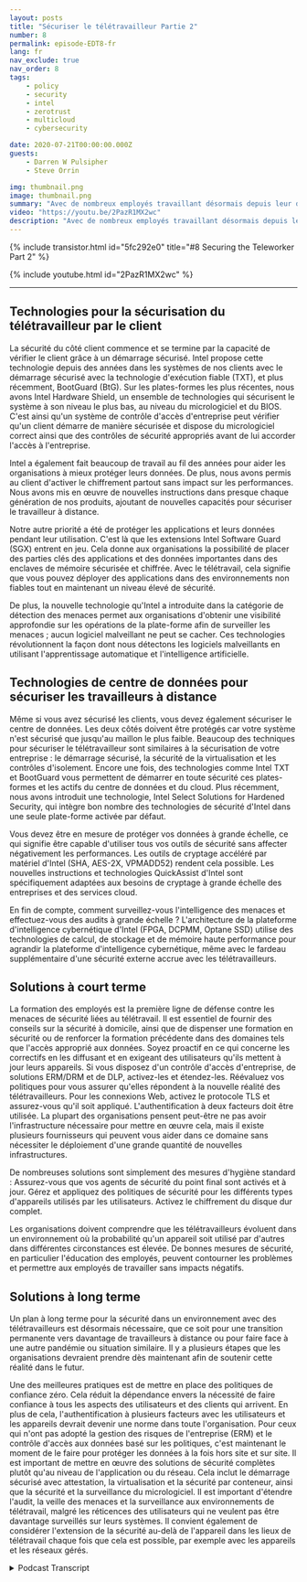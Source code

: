 ```yaml
---
layout: posts
title: "Sécuriser le télétravailleur Partie 2"
number: 8
permalink: episode-EDT8-fr
lang: fr
nav_exclude: true
nav_order: 8
tags:
    - policy
    - security
    - intel
    - zerotrust
    - multicloud
    - cybersecurity

date: 2020-07-21T00:00:00.000Z
guests:
    - Darren W Pulsipher
    - Steve Orrin

img: thumbnail.png
image: thumbnail.png
summary: "Avec de nombreux employés travaillant désormais depuis leur domicile, comment vous assurez-vous qu'ils travaillent de manière sécurisée tout en leur offrant la flexibilité dont ils ont besoin pour accomplir leur travail ? Dans cet épisode, Darren et l'invité spécial Steve Orrin, CTO d'Intel Federal, discutent de la manière de tirer parti de la technologie Intel pour aider efficacement à sécuriser le télétravailleur."
video: "https://youtu.be/2PazR1MX2wc"
description: "Avec de nombreux employés travaillant désormais depuis leur domicile, comment vous assurez-vous qu'ils travaillent de manière sécurisée tout en leur offrant la flexibilité dont ils ont besoin pour accomplir leur travail ? Dans cet épisode, Darren et l'invité spécial Steve Orrin, CTO d'Intel Federal, discutent de la manière de tirer parti de la technologie Intel pour aider efficacement à sécuriser le télétravailleur."
---
```


<div>
{% include transistor.html id="5fc292e0" title="#8 Securing the Teleworker Part 2" %}

{% include youtube.html id="2PazR1MX2wc" %}
</div>

---

## Technologies pour la sécurisation du télétravailleur par le client

La sécurité du côté client commence et se termine par la capacité de vérifier le client grâce à un démarrage sécurisé. Intel propose cette technologie depuis des années dans les systèmes de nos clients avec le démarrage sécurisé avec la technologie d'exécution fiable (TXT), et plus récemment, BootGuard (BtG). Sur les plates-formes les plus récentes, nous avons Intel Hardware Shield, un ensemble de technologies qui sécurisent le système à son niveau le plus bas, au niveau du micrologiciel et du BIOS. C'est ainsi qu'un système de contrôle d'accès d'entreprise peut vérifier qu'un client démarre de manière sécurisée et dispose du micrologiciel correct ainsi que des contrôles de sécurité appropriés avant de lui accorder l'accès à l'entreprise.

Intel a également fait beaucoup de travail au fil des années pour aider les organisations à mieux protéger leurs données. De plus, nous avons permis au client d'activer le chiffrement partout sans impact sur les performances. Nous avons mis en œuvre de nouvelles instructions dans presque chaque génération de nos produits, ajoutant de nouvelles capacités pour sécuriser le travailleur à distance.

Notre autre priorité a été de protéger les applications et leurs données pendant leur utilisation. C'est là que les extensions Intel Software Guard (SGX) entrent en jeu. Cela donne aux organisations la possibilité de placer des parties clés des applications et des données importantes dans des enclaves de mémoire sécurisée et chiffrée. Avec le télétravail, cela signifie que vous pouvez déployer des applications dans des environnements non fiables tout en maintenant un niveau élevé de sécurité.

De plus, la nouvelle technologie qu'Intel a introduite dans la catégorie de détection des menaces permet aux organisations d'obtenir une visibilité approfondie sur les opérations de la plate-forme afin de surveiller les menaces ; aucun logiciel malveillant ne peut se cacher. Ces technologies révolutionnent la façon dont nous détectons les logiciels malveillants en utilisant l'apprentissage automatique et l'intelligence artificielle.

## Technologies de centre de données pour sécuriser les travailleurs à distance

Même si vous avez sécurisé les clients, vous devez également sécuriser le centre de données. Les deux côtés doivent être protégés car votre système n'est sécurisé que jusqu'au maillon le plus faible. Beaucoup des techniques pour sécuriser le télétravailleur sont similaires à la sécurisation de votre entreprise : le démarrage sécurisé, la sécurité de la virtualisation et les contrôles d'isolement. Encore une fois, des technologies comme Intel TXT et BootGuard vous permettent de démarrer en toute sécurité ces plates-formes et les actifs du centre de données et du cloud. Plus récemment, nous avons introduit une technologie, Intel Select Solutions for Hardened Security, qui intègre bon nombre des technologies de sécurité d'Intel dans une seule plate-forme activée par défaut.

Vous devez être en mesure de protéger vos données à grande échelle, ce qui signifie être capable d'utiliser tous vos outils de sécurité sans affecter négativement les performances. Les outils de cryptage accéléré par matériel d'Intel (SHA, AES-2X, VPMADD52) rendent cela possible. Les nouvelles instructions et technologies QuickAssist d'Intel sont spécifiquement adaptées aux besoins de cryptage à grande échelle des entreprises et des services cloud.

En fin de compte, comment surveillez-vous l'intelligence des menaces et effectuez-vous des audits à grande échelle ? L'architecture de la plateforme d'intelligence cybernétique d'Intel (FPGA, DCPMM, Optane SSD) utilise des technologies de calcul, de stockage et de mémoire haute performance pour agrandir la plateforme d'intelligence cybernétique, même avec le fardeau supplémentaire d'une sécurité externe accrue avec les télétravailleurs.

## Solutions à court terme

La formation des employés est la première ligne de défense contre les menaces de sécurité liées au télétravail. Il est essentiel de fournir des conseils sur la sécurité à domicile, ainsi que de dispenser une formation en sécurité ou de renforcer la formation précédente dans des domaines tels que l'accès approprié aux données. Soyez proactif en ce qui concerne les correctifs en les diffusant et en exigeant des utilisateurs qu'ils mettent à jour leurs appareils. Si vous disposez d'un contrôle d'accès d'entreprise, de solutions ERM/DRM et de DLP, activez-les et étendez-les. Réévaluez vos politiques pour vous assurer qu'elles répondent à la nouvelle réalité des télétravailleurs. Pour les connexions Web, activez le protocole TLS et assurez-vous qu'il soit appliqué. L'authentification à deux facteurs doit être utilisée. La plupart des organisations pensent peut-être ne pas avoir l'infrastructure nécessaire pour mettre en œuvre cela, mais il existe plusieurs fournisseurs qui peuvent vous aider dans ce domaine sans nécessiter le déploiement d'une grande quantité de nouvelles infrastructures.

De nombreuses solutions sont simplement des mesures d'hygiène standard : Assurez-vous que vos agents de sécurité du point final sont activés et à jour. Gérez et appliquez des politiques de sécurité pour les différents types d'appareils utilisés par les utilisateurs. Activez le chiffrement du disque dur complet.

Les organisations doivent comprendre que les télétravailleurs évoluent dans un environnement où la probabilité qu'un appareil soit utilisé par d'autres dans différentes circonstances est élevée. De bonnes mesures de sécurité, en particulier l'éducation des employés, peuvent contourner les problèmes et permettre aux employés de travailler sans impacts négatifs.

## Solutions à long terme

Un plan à long terme pour la sécurité dans un environnement avec des télétravailleurs est désormais nécessaire, que ce soit pour une transition permanente vers davantage de travailleurs à distance ou pour faire face à une autre pandémie ou situation similaire. Il y a plusieurs étapes que les organisations devraient prendre dès maintenant afin de soutenir cette réalité dans le futur.

Une des meilleures pratiques est de mettre en place des politiques de confiance zéro. Cela réduit la dépendance envers la nécessité de faire confiance à tous les aspects des utilisateurs et des clients qui arrivent. En plus de cela, l'authentification à plusieurs facteurs avec les utilisateurs et les appareils devrait devenir une norme dans toute l'organisation. Pour ceux qui n'ont pas adopté la gestion des risques de l'entreprise (ERM) et le contrôle d'accès aux données basé sur les politiques, c'est maintenant le moment de le faire pour protéger les données à la fois hors site et sur site. Il est important de mettre en œuvre des solutions de sécurité complètes plutôt qu'au niveau de l'application ou du réseau. Cela inclut le démarrage sécurisé avec attestation, la virtualisation et la sécurité par conteneur, ainsi que la sécurité et la surveillance du micrologiciel. Il est important d'étendre l'audit, la veille des menaces et la surveillance aux environnements de télétravail, malgré les réticences des utilisateurs qui ne veulent pas être davantage surveillés sur leurs systèmes. Il convient également de considérer l'extension de la sécurité au-delà de l'appareil dans les lieux de télétravail chaque fois que cela est possible, par exemple avec les appareils et les réseaux gérés.



<details>
<summary> Podcast Transcript </summary>

<p></p>

</details>
